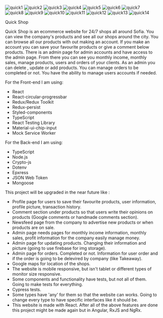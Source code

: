 ![quick1](https://user-images.githubusercontent.com/89661647/185111065-cbfc4a44-d7a9-42d5-a97a-8ddd7ebdddae.png)
![quick2](https://user-images.githubusercontent.com/89661647/185111087-c73f9dc3-287b-4c3d-b536-c08af36e325a.png)
![quick3](https://user-images.githubusercontent.com/89661647/185111092-4c13638f-0cd4-46aa-ae42-df94404b5121.png)
![quick4](https://user-images.githubusercontent.com/89661647/185111101-9be1c9bc-1b90-4223-a3a8-2ecf6f59be6d.png)
![quick5](https://user-images.githubusercontent.com/89661647/185111106-334af4c8-6449-4783-8c46-100c28986512.png)
![quick6](https://user-images.githubusercontent.com/89661647/185111113-766692b3-1ee4-4952-8141-f376e9dbd5c1.png)
![quick7](https://user-images.githubusercontent.com/89661647/185111116-7c98187b-7331-4a93-9c11-4f7cb9eed939.png)
![quick8](https://user-images.githubusercontent.com/89661647/185111123-29be0580-439f-464f-9082-116460a2eb7a.png)
![quick9](https://user-images.githubusercontent.com/89661647/185111131-70bacd11-de02-4e30-8706-b92dc045e217.png)
![quick10](https://user-images.githubusercontent.com/89661647/185111138-dc5cbc77-370d-4ed5-b899-4058ffb596f6.png)
![quick11](https://user-images.githubusercontent.com/89661647/185111770-450248c0-45c2-4da3-8ccd-e3f945c18c78.png)
![quick12](https://user-images.githubusercontent.com/89661647/185111805-1de66d56-e22a-4353-87e4-174a6f2b852f.png)
![quick13](https://user-images.githubusercontent.com/89661647/185111941-295724bf-f8e5-4cc4-a0af-7b8698603bf4.png)
![quick14](https://user-images.githubusercontent.com/89661647/185112235-379aa1f4-a81b-4bde-94cf-a5a2676a5c3e.png)

Quick Shop

Quick Shop is an ecommerce website for 24/7 shops all around Sofia. You can view the company's products and see all our shops around the city.
You can browse all our products with out making an account. If you make an account you can save your favourite products or give a comment below products.
There is an admin page for admin accounts and have access to the admin page. From there you can see you monthly income, monthly sales, manage products, users and orders of your clients. As an admin you can delete , update or add products. You can manage orders to be completed or not. You have the ability to manage users accounts if needed.

For the Front-end I am using:
  - React
  - React-circular-progressbar
  - Redux/Redux Toolkit
  - Redux-persist
  - Styled-components
  - TypeScript
  - React Testing Library
  - Material-ui-chip-input
  - Mock Service Worker

For the Back-end I am using:
  - TypeScript
  - Node.js
  - Crypto-js
  - Dotenv
  - Epxress
  - JSON Web Token
  - Mongoose
  
This project will be upgraded in the near future like :
  - Profile page for users to save their favourite products, user information, profile picture, transaction history.
  - Comment section under products so that users write their opinions on products (Google comments or handmade comments section).
  - Newsfeed page from the company to advertise new products or when products are on sale.
  - Admin page needs pages for monthly income information, monthly sales, profit information for the  company easily manage money.
  - Admin page for updating products. Changing their information and picture (going to use firebase for img storage).
  - Admin page for orders. Completed or not. Information for user order and if the order is going to be delevired by company (like Takeaway).
  - Google maps for location of the shops.
  - The website is mobile responsive, but isn't tablet or different types of monitor size responsive.
  - Some components and functionality have tests, but not all of them. Going to make tests for everything.
  - Cypress tests.
  - Some types have 'any' for them so that the website can works. Going to change every type to have specific interfaces like it should be.
  - This website is made with React. After all of the above features are done this project might be made again but in Angular, RxJS and NgRx.
